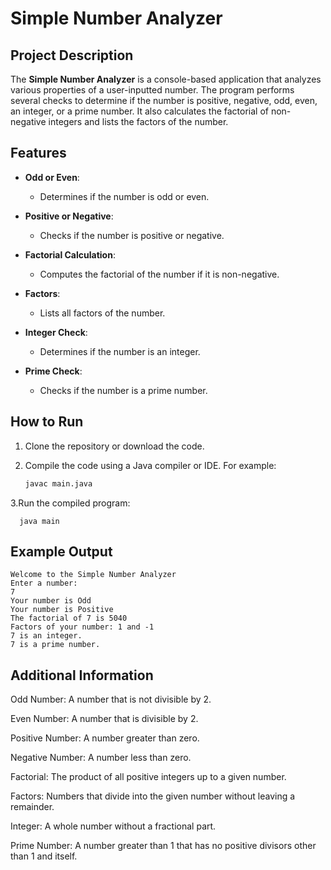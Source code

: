 # Simple Number Analyzer

## Project Description

The **Simple Number Analyzer** is a console-based application that analyzes various properties of a user-inputted number. The program performs several checks to determine if the number is positive, negative, odd, even, an integer, or a prime number. It also calculates the factorial of non-negative integers and lists the factors of the number.

## Features

- **Odd or Even**:
  - Determines if the number is odd or even.

- **Positive or Negative**:
  - Checks if the number is positive or negative.

- **Factorial Calculation**:
  - Computes the factorial of the number if it is non-negative.

- **Factors**:
  - Lists all factors of the number.

- **Integer Check**:
  - Determines if the number is an integer.

- **Prime Check**:
  - Checks if the number is a prime number.

## How to Run

1. Clone the repository or download the code.

2. Compile the code using a Java compiler or IDE. For example:
   ```bash
   javac main.java
3.Run the compiled program:
```
  java main
```

## Example Output
```
Welcome to the Simple Number Analyzer
Enter a number:
7
Your number is Odd
Your number is Positive
The factorial of 7 is 5040
Factors of your number: 1 and -1
7 is an integer.
7 is a prime number.

```
## Additional Information

 Odd Number: A number that is not divisible by 2.

 Even Number: A number that is divisible by 2.

 Positive Number: A number greater than zero.

 Negative Number: A number less than zero.

 Factorial: The product of all positive integers up to a given number.

 Factors: Numbers that divide into the given number without leaving a remainder.

 Integer: A whole number without a fractional part.

 Prime Number: A number greater than 1 that has no positive divisors other than 1 and itself.







